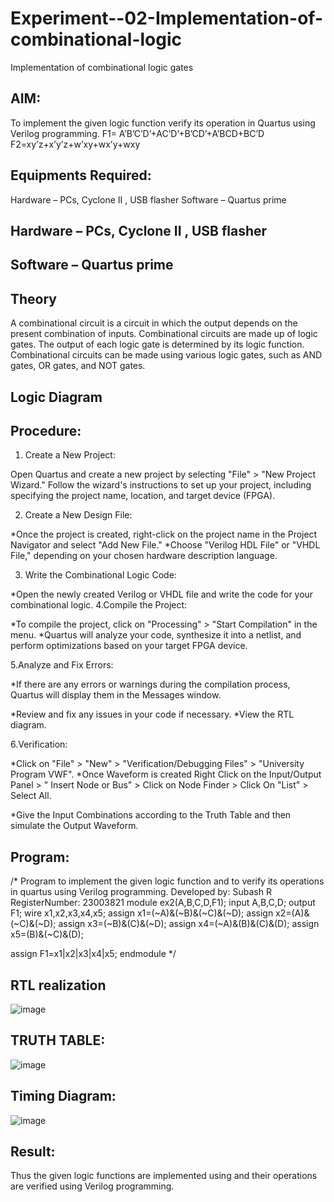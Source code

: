 # Experiment--02-Implementation-of-combinational-logic
Implementation of combinational logic gates
 
## AIM:
To implement the given logic function verify its operation in Quartus using Verilog programming.
 F1= A’B’C’D’+AC’D’+B’CD’+A’BCD+BC’D
F2=xy’z+x’y’z+w’xy+wx’y+wxy
 
 
 
## Equipments Required:
Hardware – PCs, Cyclone II , USB flasher
    Software – Quartus prime

## Hardware – PCs, Cyclone II , USB flasher
## Software – Quartus prime


## Theory
 A combinational circuit is a circuit in which the output depends on the present
combination of inputs. Combinational circuits are made up of logic gates. The output of
each logic gate is determined by its logic function. Combinational circuits can be made
using various logic gates, such as AND gates, OR gates, and NOT gates.

## Logic Diagram
## Procedure:
1. Create a New Project:

Open Quartus and create a new project by selecting "File" > "New Project
Wizard."
Follow the wizard's instructions to set up your project, including specifying the
project name, location, and target device (FPGA).

2. Create a New Design File:

*Once the project is created, right-click on the project name in the Project Navigator
and select "Add New File."
*Choose "Verilog HDL File" or "VHDL File," depending on your chosen hardware
description language.

3. Write the Combinational Logic Code:

*Open the newly created Verilog or VHDL file and write the code for your
combinational logic.
4.Compile the Project:

*To compile the project, click on "Processing" > "Start Compilation" in the
menu.
*Quartus will analyze your code, synthesize it into a netlist, and perform
optimizations based on your target FPGA device.

5.Analyze and Fix Errors:

*If there are any errors or warnings during the compilation process,
Quartus will display them in the Messages window.

*Review and fix any issues in your code if necessary.
*View the RTL diagram.

6.Verification: 

*Click on "File" > "New" > "Verification/Debugging Files" > "University
Program VWF".
*Once Waveform is created Right Click on the Input/Output Panel > " Insert
Node or Bus" > Click on Node Finder > Click On "List" > Select All.

*Give the Input Combinations according to the Truth Table and then simulate
the Output Waveform.

## Program:
/*
Program to implement the given logic function and to verify its operations in quartus using Verilog programming.
Developed by: Subash R
RegisterNumber:  23003821
module ex2(A,B,C,D,F1);
input A,B,C,D;
output F1;
wire x1,x2,x3,x4,x5;
assign x1=(~A)&(~B)&(~C)&(~D);
assign x2=(A)&(~C)&(~D);
assign x3=(~B)&(C)&(~D);
assign x4=(~A)&(B)&(C)&(D);
assign x5=(B)&(~C)&(D);

assign F1=x1|x2|x3|x4|x5;
endmodule
*/
## RTL realization
![image](https://github.com/rsubash17/Experiment--02-Implementation-of-combinational-logic-/assets/147139828/f1a01ed6-5316-4a52-830e-6b27b964766a)
## TRUTH TABLE:
![image](https://github.com/rsubash17/Experiment--02-Implementation-of-combinational-logic-/assets/147139828/3ff007b8-b8bd-4980-bcbf-1323e8df061d)

## Timing Diagram:
![image](https://github.com/rsubash17/Experiment--02-Implementation-of-combinational-logic-/assets/147139828/b6c7fd95-7aaf-4553-9b02-896f7d456fe3)

## Result:
Thus the given logic functions are implemented using  and their operations are verified using Verilog programming.
